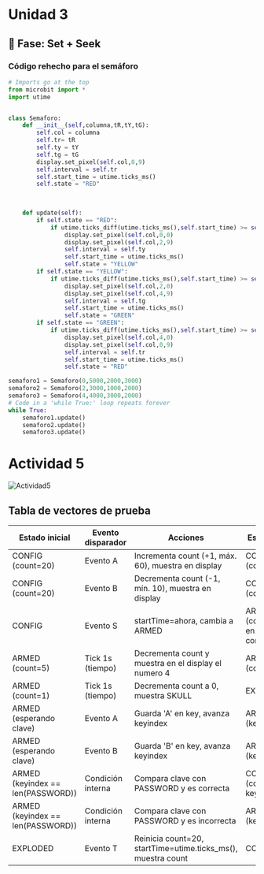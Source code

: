 # Unidad 3

## 🔎 Fase: Set + Seek

### Código rehecho para el semáforo

```py
# Imports go at the top
from microbit import *
import utime


class Semaforo:
    def __init__(self,columna,tR,tY,tG):
        self.col = columna
        self.tr= tR
        self.ty = tY
        self.tg = tG
        display.set_pixel(self.col,0,9)
        self.interval = self.tr
        self.start_time = utime.ticks_ms()
        self.state = "RED"
        

        
    def update(self):
        if self.state == "RED":
            if utime.ticks_diff(utime.ticks_ms(),self.start_time) >= self.interval:
                display.set_pixel(self.col,0,0)
                display.set_pixel(self.col,2,9)
                self.interval = self.ty
                self.start_time = utime.ticks_ms()
                self.state = "YELLOW"        
        if self.state == "YELLOW":
            if utime.ticks_diff(utime.ticks_ms(),self.start_time) >= self.interval:
                display.set_pixel(self.col,2,0)
                display.set_pixel(self.col,4,9)
                self.interval = self.tg
                self.start_time = utime.ticks_ms()
                self.state = "GREEN"    
        if self.state == "GREEN":
            if utime.ticks_diff(utime.ticks_ms(),self.start_time) >= self.interval:
                display.set_pixel(self.col,4,0)
                display.set_pixel(self.col,0,9)
                self.interval = self.tr
                self.start_time = utime.ticks_ms()
                self.state = "RED"  

semaforo1 = Semaforo(0,5000,2000,3000)
semaforo2 = Semaforo(2,3000,1000,2000)
semaforo3 = Semaforo(4,4000,3000,2000)
# Code in a 'while True:' loop repeats forever
while True:
    semaforo1.update()
    semaforo2.update()
    semaforo3.update()

```
# Actividad 5
![Actividad5](https://github.com/user-attachments/assets/45a3c12e-3f43-40d0-9ff7-367a5a95a78c)

## Tabla de vectores de prueba

| Estado inicial                  | Evento disparador     | Acciones                                                    | Estado final                          |
|---------------------------------|-----------------------|-------------------------------------------------------------|---------------------------------------|
| CONFIG (count=20)               | Evento A              | Incrementa count (+1, máx. 60), muestra en display          | CONFIG (count=21)                      |
| CONFIG (count=20)               | Evento B              | Decrementa count (-1, mín. 10), muestra en display          | CONFIG (count=19)                      |
| CONFIG                          | Evento S              | startTime=ahora, cambia a ARMED                             | ARMED (count inicia en valor configurado) |
| ARMED (count=5)                 | Tick 1s (tiempo)      | Decrementa count y muestra en el display el numero 4        | ARMED (count=4)                        |
| ARMED (count=1)                 | Tick 1s (tiempo)      | Decrementa count a 0, muestra SKULL                         | EXPLODED                               |
| ARMED (esperando clave)         | Evento A              | Guarda 'A' en key, avanza keyindex                          | ARMED (keyindex+1)                     |
| ARMED (esperando clave)         | Evento B              | Guarda 'B' en key, avanza keyindex                          | ARMED (keyindex+1)                     |
| ARMED (keyindex == len(PASSWORD)) | Condición interna     | Compara clave con PASSWORD y es correcta                    | CONFIG (count=20, keyindex=0)          |
| ARMED (keyindex == len(PASSWORD)) | Condición interna     | Compara clave con PASSWORD y es incorrecta                  | ARMED (keyindex=0)                     |
| EXPLODED                        | Evento T              | Reinicia count=20, startTime=utime.ticks_ms(), muestra count  | CONFIG                                 |








